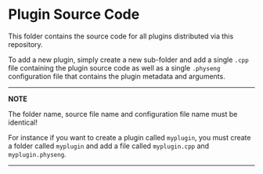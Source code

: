 Plugin Source Code
==================

This folder contains the source code for all plugins distributed via this repository.

To add a new plugin, simply create a new sub-folder and add a single `.cpp` file containing the plugin source code as
well as a single `.physeng` configuration file that contains the plugin metadata and arguments.

---
**NOTE**

The folder name, source file name and configuration file name must be identical!

For instance if you want to create a plugin called `myplugin`, you must create a folder called `myplugin` and add a file
called `myplugin.cpp` and `myplugin.physeng`.

---